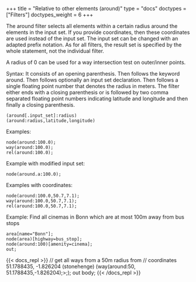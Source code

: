+++
title = "Relative to other elements (around)"
type = "docs"
doctypes = ["Filters"]
doctypes_weight = 6
+++

The around filter selects all elements within a certain radius around the elements in the input set. If you provide coordinates, then these coordinates are used instead of the input set. The input set can be changed with an adapted prefix notation. As for all filters, the result set is specified by the whole statement, not the individual filter.

A radius of 0 can be used for a way intersection test on outer/inner points.

Syntax: It consists of an opening parenthesis. Then follows the keyword around. Then follows optionally an input set declaration. Then follows a single floating point number that denotes the radius in meters. The filter either ends with a closing parenthesis or is followed by two comma separated floating point numbers indicating latitude and longitude and then finally a closing parenthesis.

    (around[.input_set]:radius)
    (around:radius,latitude,longitude)

Examples:

    node(around:100.0);
    way(around:100.0);
    rel(around:100.0);

Example with modified input set:

    node(around.a:100.0);

Examples with coordinates:

    node(around:100.0,50.7,7.1);
    way(around:100.0,50.7,7.1);
    rel(around:100.0,50.7,7.1);

Example: Find all cinemas in Bonn which are at most 100m away from bus stops

    area[name="Bonn"];
    node(area)[highway=bus_stop];
    node(around:100)[amenity=cinema];
    out;

{{< docs_repl >}}
// get all ways from a 50m radius from
// coordinates 51.1788435, -1.826204 (stonehenge)
(way(around:50, 51.1788435,-1.826204);>;);
out body;
{{< /docs_repl >}}
